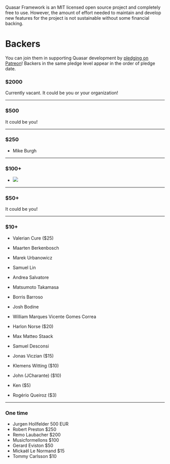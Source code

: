 Quasar Framework is an MIT licensed open source project and completely free to use. However, the amount of effort needed to maintain and develop new features for the project is not sustainable without some financial backing.

# Backers

You can join them in supporting Quasar development by [pledging on Patreon](https://www.patreon.com/quasarframework)! Backers in the same pledge level appear in the order of pledge date.

### $2000

Currently vacant. It could be you or your organization!

---

### $500

It could be you!

---

### $250

- Mike Burgh

---

### $100+

- <a href="http://picktype.com" target="_blank"><img src="https://picktype.com/wp-content/uploads/2017/04/pt-trans-full-256.png"></a>

---

### $50+

It could be you!

---

### $10+

- Valerian Cure ($25)
- Maarten Berkenbosch
- Marek Urbanowicz
- Samuel Lin
- Andrea Salvatore
- Matsumoto Takamasa
- Borris Barroso
- Josh Bodine
- William Marques Vicente Gomes Correa
- Harlon Norse ($20)
- Max Matteo Staack
- Samuel Desconsi
- Jonas Viczian ($15)
- Klemens Witting ($10)
- John (JCharante) ($10)

- Ken ($5)
- Rogério Queiroz ($3)

---

### One time

- Jurgen Hollfelder 500 EUR
- Robert Preston $250
- Remo Laubacher $200
- Musicformellons $100
- Gerard Eviston $50
- Mickaël Le Normand $15
- Tommy Carlsson $10
